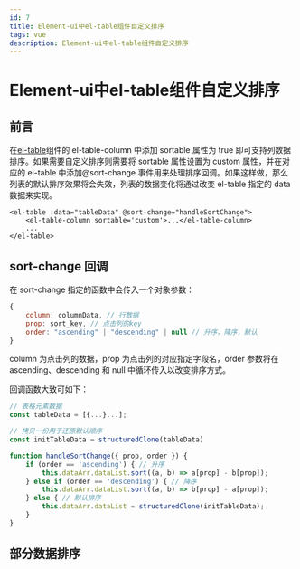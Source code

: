 ```yaml
---
id: 7
title: Element-ui中el-table组件自定义排序
tags: vue
description: Element-ui中el-table组件自定义排序
---
```


# Element-ui中el-table组件自定义排序

## 前言

在[el-table](https://element.eleme.cn/#/zh-CN/component/table)组件的 el-table-column 中添加 sortable 属性为 true 即可支持列数据排序。如果需要自定义排序则需要将 sortable 属性设置为 custom 属性，并在对应的 el-table 中添加@sort-change 事件用来处理排序回调。如果这样做，那么列表的默认排序效果将会失效，列表的数据变化将通过改变 el-table 指定的 data 数据来实现。

```vue
<el-table :data="tableData" @sort-change="handleSortChange">
	<el-table-column sortable='custom'>...</el-table-column>
	...
</el-table>
```

## sort-change 回调

在 sort-change 指定的函数中会传入一个对象参数：

```js
{
    column: columnData, // 行数据
    prop: sort_key, // 点击列的key
    order: "ascending" | "descending" | null // 升序，降序，默认
}
```

column 为点击列的数据，prop 为点击列的对应指定字段名，order 参数将在 ascending、descending 和 null 中循环传入以改变排序方式。

回调函数大致可如下：

```js
// 表格元素数据
const tableData = [{...}...];

// 拷贝一份用于还原默认顺序
const initTableData = structuredClone(tableData)

function handleSortChange({ prop, order }) {
    if (order == 'ascending') { // 升序
        this.dataArr.dataList.sort((a, b) => a[prop] - b[prop]);
    } else if (order == 'descending') { // 降序
        this.dataArr.dataList.sort((a, b) => b[prop] - a[prop]);
    } else { // 默认排序
		this.dataArr.dataList = structuredClone(initTableData);
    }
}
```

## 部分数据排序


